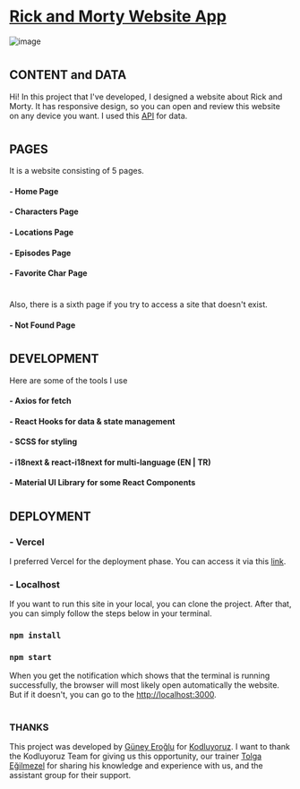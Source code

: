 # [Rick and Morty Website App](https://wiki-rickandmorty.vercel.app)

![image](https://user-images.githubusercontent.com/93340900/184552275-26b58cb6-a8b2-4b02-82ed-f16852a84bea.png)

#

## CONTENT and DATA

Hi! In this project that I've developed, I designed a website about Rick and Morty. It has responsive design, so you can open and review this website on any device you want. I used this [API](https://rickandmortyapi.com/) for data.

#

## PAGES 

It is a website consisting of 5 pages. 

#### - Home Page
#### - Characters Page
#### - Locations Page
#### - Episodes Page
#### - Favorite Char Page

#

Also, there is a sixth page if you try to access a site that doesn't exist.

#### - Not Found Page

#

## DEVELOPMENT

Here are some of the tools I use

#### - Axios for fetch
#### - React Hooks for data & state management
#### - SCSS for styling
#### - i18next & react-i18next for multi-language (EN | TR)
#### - Material UI Library for some React Components

#

## DEPLOYMENT

### - Vercel

I preferred Vercel for the deployment phase. You can access it via this [link](https://wiki-rickandmorty.vercel.app).

### - Localhost

If you want to run this site in your local, you can clone the project. After that, you can simply follow the steps below in your terminal.

### `npm install`

### `npm start`

When you get the notification which shows that the terminal is running successfully, the browser will most likely open automatically the website. But if it doesn't, you can go to the [http://localhost:3000](http://localhost:3000).

#

### THANKS 

This project was developed by [Güney Eroğlu](https://www.linkedin.com/in/guneyeroglu/) for [Kodluyoruz](https://www.kodluyoruz.org/). I want to thank the Kodluyoruz Team for giving us this opportunity, our trainer [Tolga Eğilmezel](https://www.linkedin.com/in/tolgaegilmezel/) for sharing his knowledge and experience with us, and the assistant group for their support.





